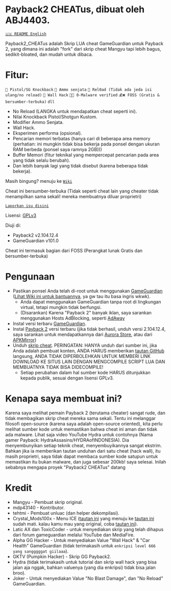# Payback2 CHEATus, dibuat oleh ABJ4403.
[`🇺🇸️ README English`](https://github.com/ABJ4403/Payback2_CHEATus)

Payback2_CHEATus adalah Skrip LUA cheat GameGuardian untuk Payback 2, yang dimana ini adalah "fork" dari skrip cheat Mangyu tapi lebih bagus, sedikit-bloated, dan mudah untuk dibaca.

# Fitur:
`🔫 Pistol/SG Knockback` `🔫 Ammo senjata` `🔫 Rel0ad (Tidak ada jeda isi ulang/no reload)` `🧱 Wall Hack` `🦠❌ 0-Malware verified` `💰❌ FOSS (Gratis & bersumber-terbuka)` `dll`
- No Reload (LANGKA untuk mendapatkan cheat seperti ini).
- Nilai Knockback Pistol/Shotgun Kustom.
- Modifier Ammo Senjata.
- Wall Hack.
- Eksperimen performa (opsional).
- Pencarian memori terbatas (hanya cari di beberapa area memory (perhatian: ini mungkin tidak bisa bekerja pada ponsel dengan ukuran RAM berbeda (ponsel saya ramnya 2GB)))
- Buffer Memori (fitur teknikal yang mempercepat pencarian pada area yang tidak selalu berubah).
- Dan lebih banyak lagi yang tidak disebut (karena beberapa tidak bekerja).

Masih bingung? menuju ke [`Wiki`](https://github.com/ABJ4403/Payback2_CHEATus/wiki)

Cheat ini bersumber-terbuka (Tidak seperti cheat lain yang cheater tidak menampilkan sama sekali! mereka membuatnya diluar proprietri)

[`Laporkan isu disini`](https://github.com/ABJ4403/Payback2_CHEATus)

Lisensi: [GPLv3](https://gnu.org/licenses)

Diuji di:
- Payback2 v2.104.12.4
- GameGuardian v101.0

Cheat ini termasuk bagian dari FOSS (Perangkat lunak Gratis dan bersumber-terbuka)

# Pengunaan
- Pastikan ponsel Anda telah di-root untuk menggunakan [GameGuardian](https://gameguardian.net) ([Lihat Wiki ini untuk bantuannya](https://github.com/ABJ4403/Payback2_CHEATus/wiki/How-to-root-your-phone), ya gw tau itu basa ingris wkwk).
	- Anda dapat menggunakan GameGuardian tanpa root di lingkungan virtual, tetapi mungkin tidak berfungsi.
	- (Disarankan) Karena "Payback 2" banyak iklan, saya sarankan menggunakan Hosts AdBlocking, seperti [AdAway](https://awaway.org)
- Instal versi terbaru [GameGuardian](https://gameguardian.net).
- Instal [Payback 2](https://play.google.com/store/apps/details?id=net.apex_designs.payback2) versi terbaru (jika tidak berhasil, unduh versi 2.104.12.4, saya sarankan untuk mendapatkannya dari [Aurora Store](https://auroraoss.org), atau dari [APKMirror](https://apkmirror.com))
- Unduh [skrip cheat](https://github.com/ABJ4403/Payback2_CHEATus/blob/main/Payback2_CHEATus.lua?raw=true). PERINGATAN: HANYA unduh dari sumber ini, jika Anda adalah pembuat konten, ANDA HARUS memberikan [tautan GitHub](https://github.com/ABJ4403/Payback2_CHEATus) langsung, ANDA TIDAK DIPERBOLEHKAN UNTUK MEMBERI LINK DOWNLOAD KE SITUS LAIN DENGAN MENGCOMPILE SCRIPT LUA DAN MEMBUATNYA TIDAK BISA DIDECOMPILE!
	- Setiap perubahan dalam hal sumber kode HARUS ditunjukkan kepada publik, sesuai dengan lisensi GPLv3.

# Kenapa saya membuat ini?
Karena saya melihat pemain Payback 2 (terutama cheater) sangat rude, dan tidak membagikan skrip cheat mereka sama sekali. Tentu ini melanggar filosofi open-source (karena saya adalah open-source oriented), kita perlu melihat sumber kode untuk memastikan bahwa cheat ini aman dan tidak ada malware. Lihat saja video YouTube Hydra untuk contohnya (Nama gamer Payback: HydraAssasins/HYDRAofINDONESIA). Dia menyembunyikan setiap teknik cheat, menyembuyikannya sangat ekstrim. Bahkan jika ia memberikan tautan unduhan dari satu cheat (hack wall), itu masih proprietri, saya tidak dapat membaca sumber kode satupun untuk memastikan itu bukan malware, dan juga sebesar 200kb! saya selesai. Inilah sebabnya mengapa proyek "Payback2 CHEATus" datang

# Kredit
- Mangyu - Pembuat skrip original.
- mdp43140 - Kontributor.
- tehtmi - Pembuat unluac (dan helper dekompilasi).
- Crystal_Mods100x - Menu ICE ([tautan ini](https://gameguardian.net/forum/topic/25781-payback-2/?do=findComment&comment=116945) yang menuju ke [tautan ini](https://gameguardian.net/forum/applications/core/interface/file/attachment.php?id=18369) sudah mati. kalau kamu mau yang original, coba [tautan ini](https://www.mediafire.com/file/o1kgc0xbcjdyzac/%7B1.0%7D+PB+2.lua/file)).
- Latic AX dan ToxicCoder - untuk menyediakan skrip yang telah dihapus dari forum gameguardian melalui YouTube dan MediaFire.
- Alpha GG Hacker - Untuk menyediakan Value "Wall Hack" & "Car Health" GameGuardian (tidak terimakasih untuk `enkripsi level 666 yang sangggggat giilaaa`).
- GKTV (Pumpkin Hacker) - Skrip GG Payback2.
- Hydra (tidak terimakasih untuk tutorial dan skrip wall hack yang bisa jalan aja nggak, bahkan valuenya (yang dia enkripsi) tidak bisa jalan broo).
- Joker - Untuk menyediakan Value "No Blast Damage", dan "No Reload" GameGuardian.

